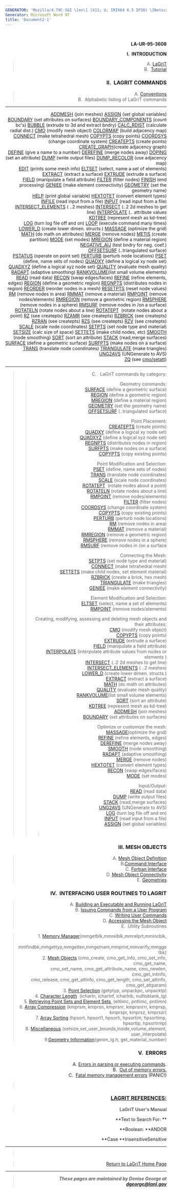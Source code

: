 ```yaml
---
GENERATOR: 'Mozilla/4.79C-SGI \[en\] (X11; U; IRIX64 6.5 IP30) \[Netscape\]'
Generator: Microsoft Word 97
title: 'Document2-1'
---
```


 

<div align="right">

**LA-UR-95-3608**



**I.  INTRODUCTION**

> A. [LaGriT](LaGriT.html)\
> B.  [Tutorial](Tutoria1.html)

### II.  LAGRIT COMMANDS

> A. [Conventions](conventions.html)\
> B.  Alphabetic listing of LaGriT commands

  ------------------------------------------------------------ ------------------------------------------------------------ -------------------------------------------------------------
  [ADDMESH](ADDMESH.html) (join meshes)                        [ASSIGN](ASSIGN.html) (set global variables)                 
  [BOUNDARY](BOUNDAR1.html) (set attributes on surfaces)       [BOUNDARY\_COMPONENTS](BOUNDARY_C.html) (count bc's)         [BUBBLE](bubble.html) (extrude to 3d and extract bndry)
  [CALC\_RDIST](calc_rdist.html) (calculate radial dist.)      [CMO](CMO2.html) (modify mesh object)                        [COLORMAP](COLORMAP.html) (build adjacency map)
  [CONNECT](CONNECT1.html) (make tetrahedral mesh)             [COPYPTS](COPYPTS.html) (copy points)                        [COORDSYS](COORDSY.HTML) (change coordinate system)
  [CREATEPTS](createpts.html) (create points)                  [CREATE\_GRAPH](create_graph.html)(create adjacency graph)   
  [DEFINE](DEFINE.html) (give a name to a number)              [DEREFINE](DEREFINE.html) (merge nodes away)                 [DOPING](DOPING1.html) (set an attribute)
  [DUMP](DUMP2.html) (write output files)                      [DUMP\_RECOLOR](DUMP_RECOLOR.html) (use adjacency map)       
  [EDIT](EDIT2.html) (prints some mesh info)                   [ELTSET](ELTSET2.html) (select, name a set of elements)      [EXTRACT](EXTRACT1.html) (extract a surface)
  [EXTRUDE](extrude.html) (extrude a surface)                                                                               
  [FIELD](FIELD.html) (manipulate a field attribute)           [FILTER](FILTER.html) (filter nodes)                         [FINISH](FINISH.html) (end processing)
  [GENIEE](GENIEE.html) (make element connectivity)            [GEOMETRY](geometry.html) (set the geometry name)            
  [HELP](HELP.html) (print global variable)                    [HEXTOTET](HEXTOTE.html) (convert element types)             
  [INFILE](INPUT.html) (read input from a file)                [INPUT](INPUT.html) (read input from a file)                 [INTERSECT\_ELEMENTS](intersectelements.html) ( ..2 meshes)
  [INTERSECT](INTERSECT.html) (..2 2d meshes to get line)      [INTERPOLATE](main_interpolate.html) (.. attribute values    
  [KDTREE](kdtree.html) (represent mesh as kd-tree)                                                                         
  [LOG](LOG.html) (turn log file off and on)                   [LOOP](loop.html) (execute command many times)               [LOWER\_D](lower_d.html) (create lower dimen. structs.)
  [MASSAGE](MASSAGE.html) (optimize the grid)                  [MATH](MATH.html) (do math on attributes)                    [MERGE](MERGE.html) (remove nodes)
  [METIS](metis.html) (create partition)                       [MODE](MODE.html) (set modes)                                [MREGION](MREGION.html) (define a material region)
  [NEGATIVE\_AIJ](NEGATIVE.html) (test bndry for neg. coef.)                                                                
  [OFFSETSURF](OFFSETSURF.html) (..triangulated surface)                                                                    
  [PSTATUS](PSTATUS.html) (operate on point set)               [PERTURB](PERTURB.html) (perturb node locations)             [PSET](PSET.html) (define, name sets of nodes)
  [QUADXY](QUADXY.html) (define a logical xy node set)         [QUADXYZ](QUADXYZ1.HTML) (define a logical xyz node set)     [QUALITY](QUALITY.html) (evaluate mesh quality)
  [RADAPT](RADAPT.html) (adaptive smoothing)                   [RANKVOLUME](rankvolume.html)(list small volume elements)    [READ](READ.html) (read data)
  [RECON](RECON.html) (swap edges/faces)                       [REFINE](REFINE.html) (refine elements, edges)               [REGION](REGION.html) (define a geometric region)
  [REGNPTS](REGNPTS.html) (distributes nodes in region)        [REORDER](REORDER.html) (reorder nodes in a mesh)            [RESETPTS](RESETPT.html) (reset node values)
  [RM](RM.html) (remove nodes in area)                         [RMMAT](RMMAT.html) (remove a material)                      [RMPOINT](RMPOINT.html) (remove nodes/elements)
  [RMREGION](RMREGION.html) (remove a geometric region)        [RMSPHERE](RMSPHERE.html) (remove nodes in a sphere)         [RMSURF](RMSURF.html) (remove nodes in /on a surface)
  [ROTATELN](ROTATELN.html) (rotate nodes about a line)        [ROTATEPT](ROTATEPT.html)  (rotate nodes about a point)      [RZ](RZ.html) (see createpts)
  [RZAMR](RZAMR.html) (see createpts)                          [RZBRICK](RZBRICK.html) (see createpts)                      [RZRAN](RZRAN.html) (see createpts)
  [RZS](RZS.html) (see createpts)                              [RZV](RZV_LG.html) (see createpts)                           
  [SCALE](SCALE.html) (scale node coordinates)                 [SETPTS](SETPTS.html) (set node type and material)           [SETSIZE](SETSIZE.html) (calc size of space)
  [SETTETS](SETTETS.html) (make child nodes, etc)              [SMOOTH](SMOOTH.html) (node smoothing)                       [SORT](SORT.html) (sort an attribute)
  [STACK](STACK.html) (read,merge surfaces)                    [SURFACE](SURFACE.html) (define a geometric surface)         [SURFPTS](SURFPTS.html) (make nodes on a surface)
  [TRANS](TRANS.html) (translate node coordinates)             [TRIANGULATE](TRIAGN.html) (make triangles)                  
  [UNG2AVS](UNG2AVS.html) (UNGenerate to AVS)                                                                               
  [ZQ](ZQ.html) (see [cmo/setatt](cmo_setatt.html))                                                                         
  ------------------------------------------------------------ ------------------------------------------------------------ -------------------------------------------------------------

> C.   LaGriT commands by category:
>
> > Geometry commands:\
> > [SURFACE](SURFACE.html) (define a geometric surface)\
> > [REGION](REGION.html) (define a geometric region)\
> > [MREGION](MREGION.html) (define a material region)\
> > [GEOMETRY](geometry.html) (set the geometry name)\
> > [OFFSETSURF](OFFSETSURF.html) (..triangulated surface)
> >
> > Point Placement:\
> > [CREATEPTS](createpts.html) (create points)\
> > [QUADXY](QUADXY.html) (define a logical xy node set)\
> > [QUADXYZ](QUADXYZ1.HTML) (define a logical xyz node set)\
> > [REGNPTS](REGNPTS.html) (distributes nodes in region)\
> > [SURFPTS](SURFPTS.html) (make nodes on a surface)\
> > [COPYPTS](COPYPTS.html) (copy existing points)
> >
> > Point Modification and Selection:\
> > [PSET](PSET.html) (define, name sets of nodes)\
> > [TRANS](TRANS.html) (translate node coordinates)\
> > [SCALE](SCALE.html) (scale node coordinates)\
> > [ROTATEPT](ROTATEPT.html)  (rotate nodes about a point)\
> > [ROTATELN](ROTATELN.html) (rotate nodes about a line)\
> > [RMPOINT](RMPOINT.html) (remove nodes/elements)\
> > [FILTER](FILTER.html) (filter nodes)\
> > [COORDSYS](COORDSY.HTML) (change coordinate system)\
> > [COPYPTS](COPYPTS.html) (copy existing points)\
> > [PERTURB](PERTURB.html) (perturb node locations)\
> > [RM](RM.html) (remove nodes in area)\
> > [RMMAT](RMMAT.html) (remove a material)\
> > [RMREGION](RMREGION.html) (remove a geometric region)\
> > [RMSPHERE](RMSPHERE.html) (remove nodes in a sphere)\
> > [RMSURF](RMSURF.html) (remove nodes in /on a surface
> >
> > Connecting the Mesh:\
> > [SETPTS](SETPTS.html) (set node type and material)\
> > [CONNECT](CONNECT1.html) (make tetrahedral mesh)\
> > [SETTETS](SETTETS.html) (make child nodes, set element material)\
> > [RZBRICK](RZBRICK.html) (create a brick, hex mesh)\
> > [TRIANGULATE](TRIAGN.html) (make triangles)\
> > [GENIEE](GENIEE.html) (make element connectivity)
> >
> > Element Modification and Selection:\
> > [ELTSET](ELTSET2.html) (select, name a set of elements)\
> > [RMPOINT](RMPOINT.html) (remove nodes/elements)
> >
> > Creating, modifying, assessing and deleting mesh objects and their
> > attributes:\
> > [CMO](CMO2.html) (modify mesh object)\
> > [COPYPTS](COPYPTS.html) (copy points)\
> > [EXTRUDE](extrude.html) (extrude a surface)\
> > [FIELD](FIELD.html) (manipulate a field attribute)\
> > [INTERPOLATE](main_interpolate.html) (interpolate attribute values
> > from nodes or elements )\
> > [INTERSECT](INTERSECT.html) (..2 2d meshes to get line)\
> > [INTERSECT\_ELEMENTS](intersectelements.html) ( ..2 meshes)\
> > [LOWER\_D](lower_d.html) (create lower dimen. structs.)\
> > [EXTRACT](EXTRACT1.html) (extract a surface)\
> > [MATH](MATH.html) (do math on attributes)\
> > [QUALITY](QUALITY.html) (evaluate mesh quality)\
> > [RANKVOLUME](rankvolume.html)(list small volume elements)\
> > [SORT](SORT.html) (sort an attribute)\
> > [KDTREE](kdtree.html) (represent mesh as kd-tree)\
> > [ADDMESH](ADDMESH.html) (join meshes)\
> > [BOUNDARY](BOUNDAR1.html) (set attributes on surfaces)
> >
> > Optimize or customize the mesh:\
> > [MASSAGE](MASSAGE.html)(optimize the grid)\
> > [REFINE](REFINE.html) (refine elements, edges)\
> > [DEREFINE](DEREFINE.html) (merge nodes away)\
> > [SMOOTH](SMOOTH.html) (node smoothing)\
> > [RADAPT](RADAPT.html) (adaptive smoothing)\
> > [MERGE](MERGE.html) (remove nodes)\
> > [HEXTOTET](HEXTOTE.html) (convert element types)\
> > [RECON](RECON.html) (swap edges/faces)\
> > [MODE](MODE.html) (set modes)
> >
> > Input/Output:\
> > [READ](READ.html) (read data)\
> > [DUMP](DUMP2.html) (write output files)\
> > [STACK](STACK.html) (read,merge surfaces)\
> > [UNG2AVS](UNG2AVS.html) (UNGenerate to AVS)\
> > [LOG](LOG.html) (turn log file off and on)\
> > [INPUT](INPUT.html) (read input from a file)\
> > [ASSIGN](ASSIGN.html) (set global variables)
> >
> > >  

### III. MESH OBJECTS

> A. [Mesh Object Definition](meshobject.html)\
> B.[Command Interface](commandi.html)\
> C. [Fortran Interface](fortran.html)\
> D. [Mesh Object Connectivity](meshobjcon.html)\
> E. [Geometries](geometries.html)

### IV.  INTERFACING USER ROUTINES TO LAGRIT

>  A. [Building an Executable and Running LaGriT](build.html)\
>  B. [Issuing Commands from a User Program](issuing.html)\
>  C. [Writing User Commands](writing.html)\
>  D. [Accessing the Mesh Object](accessing.html)\
>  E.  Utility Subroutines

> 1\. [Memory Manager](memmang.html)(mmgetblk,mmrelblk,mmrelprt,mmincblk,\
>      mmfindbk,mmgettyp,mmgetlen,mmgetnam,mmprint,mmverify,mmggetbk)\
> 2. [Mesh Objects](meshob.html) (cmo\_create, cmo\_get\_info,
> cmo\_set\_info, cmo\_get\_name,\
>       cmo\_set\_name, cmo\_get\_attribute\_name, cmo\_newlen,
> cmo\_get\_intinfo,\
>       cmo\_release, cmo\_get\_attinfo, cmo\_get\_length,
> cmo\_set\_attinfo,\
>       cmo\_get\_attparam)\
> 3. [Point Selection](pointsel.html) (getptyp, unpackpc, unpacktp)\
> 4. [Character Length](charlen.html)  (icharln, icharlnf, icharlnb,
> nulltoblank\_lg)\
> 5. [Retrieving Point Sets and Element Sets ](retpts.html) (eltlimc,
> pntlimc, pntlimn)\
> 6. [Array Compression](arrcomp.html) (kmprsm, kmprsn, kmprsnr,
> kmprsnrrr, kmprsp, kmprspr, kmprsz, kmprszr)\
> 7. [Array Sorting](arrsort.html) (hpsort, hpsort1, hpsorti, hpsortim,
> hpsortimp, hpsortip, hpsortrmp)\
> 8. [Miscellaneous](miscell.html)
> (setsize,set\_user\_bounds,inside,volume\_element, user\_interpolate)\
> 9.[Geometry Information](geom.html)(geom\_lg.h, get\_material\_number)

### V.  ERRORS

A. [Errors in parsing or executing commands](errors.html#parse).\
B.  [Out of memory errors.](errors.html#memory)\
C.  [Fatal memory management errors](errors.html#panic) (PANIC!)

>  

### [LAGRIT REFERENCES:](References.html)

> **LaGriT User's Manual**

**Text to Search For: **

**Boolean: **ANDOR

**Case **InsensitiveSensitive

------------------------------------------------------------------------

>  

> [Return to LaGriT Home Page](../index.html)

------------------------------------------------------------------------

> ***These pages are maintained by Denise George at
> <dgeorge@lanl.gov>***
